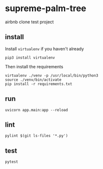 # supreme-palm-tree
airbnb clone test project

## install
Install `virtualenv` if you haven't already
```
pip3 install virtualenv
```

Then install the requirements
```
virtualenv ./venv -p /usr/local/bin/python3
source ./venv/bin/activate
pip install -r requirements.txt
```

## run
```
uvicorn app.main:app --reload
```

## lint
```
pylint $(git ls-files '*.py')
```

## test
```
pytest
```
